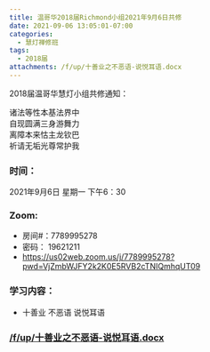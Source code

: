 ```yaml
---
title: 温哥华2018届Richmond小组2021年9月6日共修
date: 2021-09-06 13:05:01-07:00
categories:
  - 慧灯禅修班
tags:
  - 2018届
attachments: /f/up/十善业之不恶语-说悦耳语.docx
---
```

2018届温哥华慧灯小组共修通知：

诸法等性本基法界中\
自现圆满三身游舞力\
离障本来怙主龙钦巴\
祈请无垢光尊常护我  

### 时间：

2021年9月6日 星期一 下午6：30

### Zoom:

* 房间#：7789995278 
* 密码： 19621211
* <https://us02web.zoom.us/j/7789995278?pwd=VjZmbWJFY2k2K0E5RVB2cTNIQmhqUT09>

### 学习内容：

* 十善业 不恶语 说悦耳语

### [/f/up/十善业之不恶语-说悦耳语.docx](https://s3.ca-central-1.wasabisys.com/hddata/f.huidengchanxiu.net/hdv/f/up/十善业之不恶语-说悦耳语.docx)
